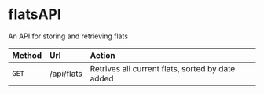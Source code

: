 # flatsAPI
An API for storing and retrieving flats

| Method | Url | Action |
|:------ |:--- |:------ |
| `GET`  | /api/flats | Retrives all current flats, sorted by date added |
